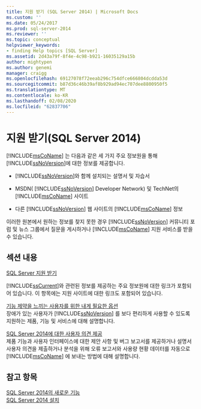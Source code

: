 ```yaml
---
title: 지원 받기 (SQL Server 2014) | Microsoft Docs
ms.custom: ''
ms.date: 05/24/2017
ms.prod: sql-server-2014
ms.reviewer: ''
ms.topic: conceptual
helpviewer_keywords:
- finding Help topics [SQL Server]
ms.assetid: 2d43a79f-8f4e-4c98-b921-16035129a15b
author: mightypen
ms.author: genemi
manager: craigg
ms.openlocfilehash: 69127078f72eeab296c754dfce666804dcdda53d
ms.sourcegitcommit: b87d36c46b39af8b929ad94ec707dee8800950f5
ms.translationtype: MT
ms.contentlocale: ko-KR
ms.lasthandoff: 02/08/2020
ms.locfileid: "62837706"
---
```

# <a name="getting-assistance-sql-server-2014"></a>지원 받기(SQL Server 2014)
  
  [!INCLUDE[msCoName](../includes/msconame-md.md)] 는 다음과 같은 세 가지 주요 정보원을 통해 [!INCLUDE[ssNoVersion](../includes/ssnoversion-md.md)]에 대한 정보를 제공합니다.  
  
-   
  [!INCLUDE[ssNoVersion](../includes/ssnoversion-md.md)]와 함께 설치되는 설명서 및 자습서  
  
-   MSDN( [!INCLUDE[ssNoVersion](../includes/ssnoversion-md.md)] Developer Network) 및 TechNet의 [!INCLUDE[msCoName](../includes/msconame-md.md)] 사이트  
  
-   다른 [!INCLUDE[ssNoVersion](../includes/ssnoversion-md.md)] 웹 사이트의 [!INCLUDE[msCoName](../includes/msconame-md.md)] 정보  
  
 이러한 원본에서 원하는 정보를 찾지 못한 경우 [!INCLUDE[ssNoVersion](../includes/ssnoversion-md.md)] 커뮤니티 포럼 및 뉴스 그룹에서 질문을 게시하거나 [!INCLUDE[msCoName](../includes/msconame-md.md)] 지원 서비스를 받을 수 있습니다.  
  
## <a name="in-this-section"></a>섹션 내용  
 [SQL Server 지원 받기](../../2014/getting-started/getting-sql-server-assistance.md)  
 
  [!INCLUDE[ssCurrent](../includes/sscurrent-md.md)]와 관련된 정보를 제공하는 주요 정보원에 대한 링크가 포함되어 있습니다. 이 항목에는 지원 사이트에 대한 링크도 포함되어 있습니다.  
  
 [기능 제약을 느끼는 사용자를 위한 내게 필요한 옵션](../../2014/getting-started/accessibility-for-people-with-disabilities.md)  
 장애가 있는 사용자가 [!INCLUDE[ssNoVersion](../includes/ssnoversion-md.md)] 를 보다 편리하게 사용할 수 있도록 지원하는 제품, 기능 및 서비스에 대해 설명합니다.  
  
 [SQL Server 2014에 대한 사용자 의견 제공](../../2014/getting-started/providing-feedback-for-sql-server-2014.md)  
 제품 기능과 사용자 인터페이스에 대한 제안 사항 및 버그 보고서를 제공하거나 설명서 사용자 의견을 제출하거나 분석을 위해 오류 보고서와 사용량 현황 데이터를 자동으로 [!INCLUDE[msCoName](../includes/msconame-md.md)] 에 보내는 방법에 대해 설명합니다.  
  
## <a name="see-also"></a>참고 항목  
 [SQL Server 2014의 새로운 기능](../sql-server/what-s-new-in-sql-server-2016.md)   
 [SQL Server 2014 설치](../database-engine/install-windows/installation-for-sql-server.md)  
  
  
